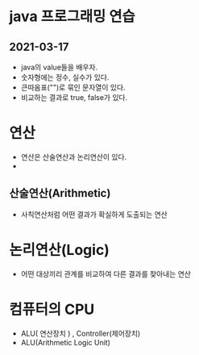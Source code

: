 
# java 프로그래밍 연습
## 2021-03-17

* java의 value들을 배우자.
* 숫자형에는 정수, 실수가 있다.
* 큰따옴표("")로 묶인 문자열이 있다.
* 비교하는 결과로 true, false가 있다.


# 연산
* 연산은 산술연산과 논리연산이 있다.
* 

## 산술연산(Arithmetic)
 * 사칙연산처럼 어떤 결과가 확실하게 도출되는 연산
 

# 논리연산(Logic)
 * 어떤 대상끼리 관계를 비교하여 다른 결과를 찾아내는 연산
 
# 컴퓨터의 CPU
* ALU( 연산장치 ) , Controller(제어장치)
* ALU(Arithmetic Logic Unit)

